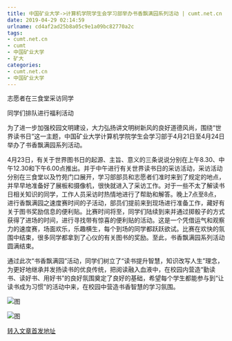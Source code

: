 ```yaml
---
title: 中国矿业大学->计算机学院学生会学习部举办书香飘满园系列活动 | cumt.net.cn
date: 2019-04-29 02:14:59
urlname: cd4af2ad25b8a05c9e1a09bc82770a2c
tags: 
- cumt.net.cn
- cumt
- 中国矿业大学
- 矿大
categories:
- cumt.net.cn
- 中国矿业大学
---
```


志愿者在三食堂采访同学

同学们排队进行福利活动

为了进一步加强校园文明建设，大力弘扬讲文明树新风的良好道德风尚，围绕“世界读书日”这一主题，中国矿业大学计算机学院学生会学习部于4月21日至4月24日举办了书香飘满园系列活动。

4月23日，有关于世界图书日的起源、主旨、意义的三条说说分别在上午8.30、中午12.30和下午6.00点推出。并于中午进行有关世界读书日的采访活动，采访活动分别在三食堂以及竹苑门口展开，学习部部员和志愿者们准时来到了规定的地点，并早早地准备好了展板和摄像机，很快就进入了采访工作。对于一些不太了解读书日相关知识的同学，工作人员采访时热情地进行了帮助和解答。晚上7点至8点，进行香飘满园之速度赛时间的子活动，部员们提前来到现场进行准备工作，藏好有关于图书奖励信息的便利贴。比赛时间将至，同学们陆续到来并通过掷骰子的方式获得了进场的时间，进行寻找带有惊喜的便利贴的活动。这是一个凭借运气和观察力的速度赛，场面欢乐，乐趣横生，每个到场的同学都跃跃欲试。比赛在欢快的氛围中结束，很多同学都拿到了心仪的有关图书的奖励。至此，书香飘满园系列活动圆满结束。

通过此次“书香飘满园”活动，同学们树立了“读书提升智慧，知识改写人生”理念，为更好地继承并发扬读书的优良传统，把阅读融入血液中，在校园内营造“勤读书、读好书、用好书”的良好氛围奠定了良好的基础，希望每个学生都能参与到“让读书成为习惯”的活动中来，在校园中营造书香智慧的学习氛围。

![图](http://xwzx.cumt.edu.cn/_upload/article/images/2f/f1/f0210417464b8daa28f5cd0a69fd/fde11729-e1a1-4d55-97ef-1cec7b5c61ed.jpg)

![图](http://xwzx.cumt.edu.cn/_upload/article/images/2f/f1/f0210417464b8daa28f5cd0a69fd/aa7744e5-4d35-4205-9b0b-99f27ac7086e.jpg)

[转入文章首发地址](http://xwzx.cumt.edu.cn/f7/1b/c523a522011/page.htm)